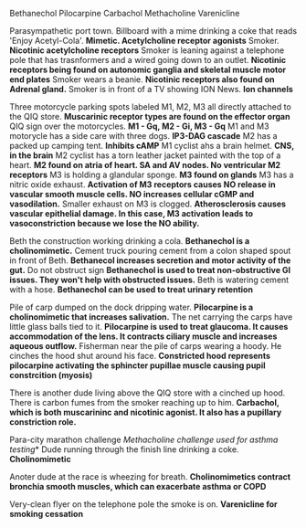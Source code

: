 Bethanechol
Pilocarpine
Carbachol
Methacholine
Varenicline

Parasympathetic port town.
Billboard with a mime drinking a coke that reads 'Enjoy Acetyl-Cola'. **Mimetic. Acetylcholine receptor agonists**
Smoker. **Nicotinic acetylcholine receptors**
Smoker is leaning against a telephone pole that has trasnformers and a wired going down to an outlet. **Nicotinic receptors being found on autonomic ganglia and skeletal muscle motor end plates**
Smoker wears a beanie. **Nicotinic receptors also found on Adrenal gland.**
Smoker is in front of a TV showing ION News. **Ion channels**

Three motorcycle parking spots labeled M1, M2, M3 all directly attached to the QIQ store. **Muscarinic receptor types are found on the effector organ**
QIQ sign over the motorcycles. **M1 - Gq, M2 - Gi, M3 - Gq**
M1 and M3 motorycle has a side care with three dogs. **IP3-DAG cascade**
M2 has a packed up camping tent. **Inhibits cAMP**
M1 cyclist ahs a brain helmet. **CNS, in the brain**
M2 cyclist has a torn leather jacket painted with the top of a heart. **M2 found on atria of heart. SA and AV nodes. No ventricular M2 receptors**
M3 is holding a glandular sponge. **M3 found on glands**
M3 has a nitric oxide exhaust. **Activation of M3 receptors causes NO release in vascular smooth muscle cells. NO increases cellular cGMP and vasodilation.**
Smaller exhaust on M3 is clogged. **Atherosclerosis causes vascular epithelial damage. In this case, M3 activation leads to vasoconstriction because we lose the NO ability.**

Beth the construction working drinking a cola. **Bethanechol is a cholinomimetic.**
Cement truck pouring cement from a colon shaped spout in front of Beth. **Bethanecol increases secretion and motor activity of the gut.**
Do not obstruct sign **Bethanechol is used to treat non-obstructive GI issues. They won't help with obstructed issues.**
Beth is watering cement with a hose. **Bethanechol can be used to treat urinary retention**

Pile of carp dumped on the dock dripping water. **Pilocarpine is a cholinomimetic that increases salivation.**
The net carrying the carps have little glass balls tied to it.  **Pilocarpine is used to treat glaucoma. It causes accommodation of the lens. It contracts ciliary muscle and increases aqueous outflow.** 
Fisherman near the pile of carps wearing a hoody. He cinches the hood shut around his face. **Constricted hood represents pilocarpine activating the sphincter pupillae muscle causing pupil constrcition (myosis)**

There is another dude living above the QIQ store with a cinched up hood. There is carbon fumes from the smoker reaching up to him. **Carbachol, which is both muscarininc and nicotinic agonist. It also has a pupillary constriction role.**

Para-city marathon challenge *Methacholine challenge used for asthma testing**
Dude running through the finish line drinking a coke. **Cholinomimetic**

Anoter dude at the race is wheezing for breath. **Cholinomimetics contract bronchia smooth muscles, which can exacerbate asthma or COPD**

Very-clean flyer on the telephone pole the smoke is on. **Varenicline for smoking cessation**




